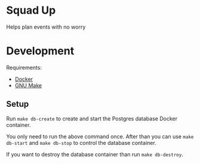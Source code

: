 # Squad Up
Helps plan events with no worry

# Development
Requirements:
- [Docker](https://docker.com)
- [GNU Make](https://www.gnu.org/software/make/)

## Setup
Run `make db-create` to create and start the Postgres database Docker container.

You only need to run the above command once. After than you can use 
`make db-start` and `make db-stop` to control the database container.  

If you want to destroy the database container than run `make db-destroy`.

